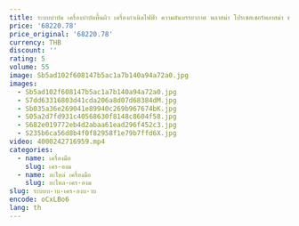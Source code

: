 ```yaml
---
title: ระบบบําบัด เครื่องบําบัดพื้นผิว เครื่องกําเนิดไฟฟ้า ความดันบรรยากาศ พลาสม่า โปรเซสเซอร์พลาสม่า พลาสม่า อากาศสะอาด
price: '68220.78'
price_original: '68220.78'
currency: THB
discount: ''
rating: 5
volume: 55
image: Sb5ad102f608147b5ac1a7b140a94a72a0.jpg
images:
  - Sb5ad102f608147b5ac1a7b140a94a72a0.jpg
  - S7dd63316803d41cda206a8d07d68384dM.jpg
  - Sb035a36e269041e89940c269b967674bK.jpg
  - S05a2d7fd931c40568630f8148c8604f58.jpg
  - S682e019772eb4d2abaa61ead296f452c3.jpg
  - S235b6ca56d8b4f0f82958f1e79b7ffd6X.jpg
video: 4000242716959.mp4
categories:
  - name: เครื่องมือ
    slug: เคร-องม
  - name: อะไหล่ เครื่องมือ
    slug: อะไหล-เคร-องม
slug: ระบบบ-าบ-เคร-องบ-าบ
encode: oCxLBo6
lang: th
---
```

  